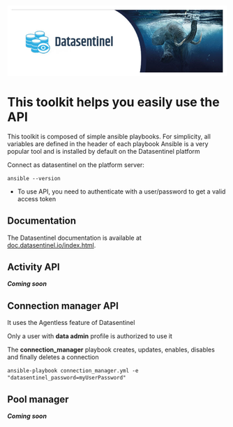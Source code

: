 ![Datasentinel](images/datasentinel-logo.jpg)


# This toolkit helps you easily use the API

This toolkit is composed of simple ansible playbooks.
For simplicity, all variables are defined in the header of each playbook
Ansible is a very popular tool and is installed by default on the Datasentinel platform

Connect as datasentinel on the platform server:
```
ansible --version
```

- To use API, you need to authenticate with a user/password to get a valid access token


## Documentation

The Datasentinel documentation is available at [doc.datasentinel.io/index.html](https://doc.datasentinel.io/index.html).

## Activity API

***Coming soon***

## Connection manager API 
It uses the Agentless feature of Datasentinel

Only a user with **data admin** profile is authorized to use it

The **connection_manager** playbook creates, updates, enables, disables and finally deletes a connection

```
ansible-playbook connection_manager.yml -e "datasentinel_password=myUserPassword"
```

## Pool manager

***Coming soon***
